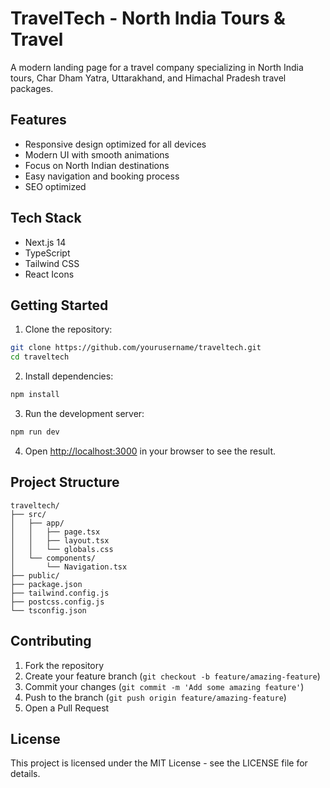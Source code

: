 # TravelTech - North India Tours & Travel

A modern landing page for a travel company specializing in North India tours, Char Dham Yatra, Uttarakhand, and Himachal Pradesh travel packages.

## Features

- Responsive design optimized for all devices
- Modern UI with smooth animations
- Focus on North Indian destinations
- Easy navigation and booking process
- SEO optimized

## Tech Stack

- Next.js 14
- TypeScript
- Tailwind CSS
- React Icons

## Getting Started

1. Clone the repository:
```bash
git clone https://github.com/yourusername/traveltech.git
cd traveltech
```

2. Install dependencies:
```bash
npm install
```

3. Run the development server:
```bash
npm run dev
```

4. Open [http://localhost:3000](http://localhost:3000) in your browser to see the result.

## Project Structure

```
traveltech/
├── src/
│   ├── app/
│   │   ├── page.tsx
│   │   ├── layout.tsx
│   │   └── globals.css
│   └── components/
│       └── Navigation.tsx
├── public/
├── package.json
├── tailwind.config.js
├── postcss.config.js
└── tsconfig.json
```

## Contributing

1. Fork the repository
2. Create your feature branch (`git checkout -b feature/amazing-feature`)
3. Commit your changes (`git commit -m 'Add some amazing feature'`)
4. Push to the branch (`git push origin feature/amazing-feature`)
5. Open a Pull Request

## License

This project is licensed under the MIT License - see the LICENSE file for details. 